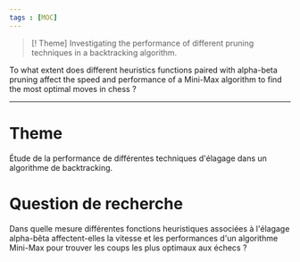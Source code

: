 ```yaml
---
tags : [MOC]
---
```

> [! Theme]
> Investigating the performance of different pruning techniques in a backtracking algorithm.
  
To what extent does different heuristics functions paired with alpha-beta pruning affect the speed and performance of a Mini-Max algorithm to find the most optimal moves in chess ?

---
# Theme
Étude de la performance de différentes techniques d'élagage dans un algorithme de backtracking.


# Question de recherche
Dans quelle mesure différentes fonctions heuristiques associées à l'élagage alpha-bêta affectent-elles la vitesse et les performances d'un algorithme Mini-Max pour trouver les coups les plus optimaux aux échecs ?

